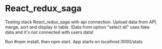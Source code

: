 # React_redux_saga
Testing stack React_redux_saga with api connection. Upload data from API, merge, sort and display in table.
!Data from option "select all" uses fake data and it's not connected with users data!

Run #npm install, then npm start. App starts on localhost:3000/stats


